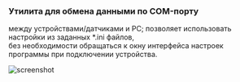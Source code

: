 ### Утилита для обмена данными по COM-порту  
между устройствами/датчиками и PC; 
позволяет использовать настройки из заданных *.ini файлов,  
без необходимости обращаться к окну интерфейса настроек программы при подключении устройства.

![screenshot](https://github.com/Vsev0l0dZ/ComPortUtility/assets/98832327/9918ad87-fe66-4761-8f01-be3e06b72d2c)
